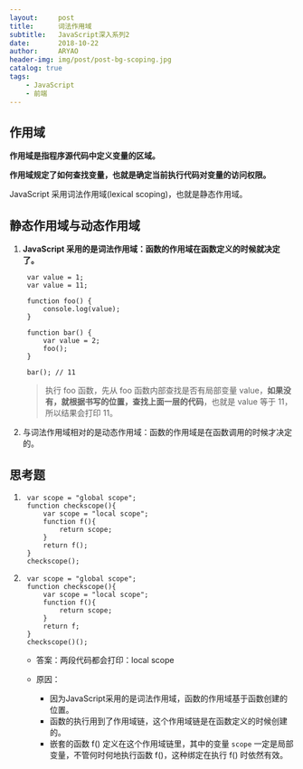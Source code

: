 ```yaml
---
layout:     post
title:      词法作用域
subtitle:   JavaScript深入系列2
date:       2018-10-22
author:     ARYAO
header-img: img/post/post-bg-scoping.jpg
catalog: true
tags:
    - JavaScript
    - 前端
---
```



## 作用域

**作用域是指程序源代码中定义变量的区域。**

**作用域规定了如何查找变量，也就是确定当前执行代码对变量的访问权限。**

JavaScript 采用词法作用域(lexical scoping)，也就是静态作用域。

## 静态作用域与动态作用域
1. **JavaScript 采用的是词法作用域：函数的作用域在函数定义的时候就决定了。**

		var value = 1;
		var value = 11;
		
		function foo() {
		    console.log(value);
		}
		
		function bar() {
		    var value = 2;
		    foo();
		}
		
		bar(); // 11
	
	> 执行 foo 函数，先从 foo 函数内部查找是否有局部变量 value，**如果没有，就根据书写的位置，查找上面一层的代码**，也就是 value 等于 11，所以结果会打印 11。


2. 与词法作用域相对的是动态作用域：函数的作用域是在函数调用的时候才决定的。

## 思考题
1. 
		var scope = "global scope";
		function checkscope(){
		    var scope = "local scope";
		    function f(){
		        return scope;
		    }
		    return f();
		}
		checkscope();
2. 
		var scope = "global scope";
		function checkscope(){
		    var scope = "local scope";
		    function f(){
		        return scope;
		    }
		    return f;
		}
		checkscope()();


	- 答案：两段代码都会打印：local scope

	- 原因：

		- 因为JavaScript采用的是词法作用域，函数的作用域基于函数创建的位置。
		-  函数的执行用到了作用域链，这个作用域链是在函数定义的时候创建的。
		-  嵌套的函数 f() 定义在这个作用域链里，其中的变量 `scope` 一定是局部变量，不管何时何地执行函数 f()，这种绑定在执行 f() 时依然有效。